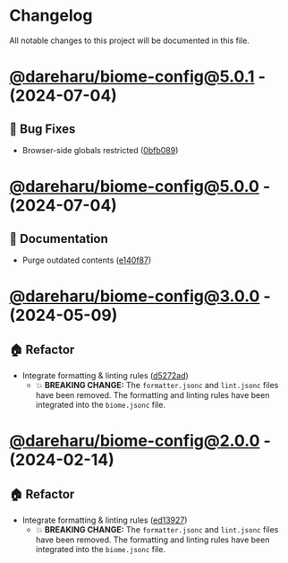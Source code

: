 # Changelog

All notable changes to this project will be documented in this file.

# [@dareharu/biome-config@5.0.1](https://github.com/dareharu/shareable-configs/compare/@dareharu/biome-config@5.0.0...@dareharu/biome-config@5.0.1) - (2024-07-04)

## 🐛 Bug Fixes

- Browser-side globals restricted ([0bfb089](https://github.com/dareharu/shareable-configs/commit/0bfb0890f162856f329c47434e0ac072061c961e))

# [@dareharu/biome-config@5.0.0](https://github.com/dareharu/shareable-configs/compare/@dareharu/biome-config@3.0.0...@dareharu/biome-config@5.0.0) - (2024-07-04)

## 📝 Documentation

- Purge outdated contents ([e140f87](https://github.com/dareharu/shareable-configs/commit/e140f87ab541aaac01d0f70e2b4c9a89b8617683))

# [@dareharu/biome-config@3.0.0](https://github.com/dareharu/shareable-configs/compare/@dareharu/biome-config@2.0.0...@dareharu/biome-config@3.0.0) - (2024-05-09)

## 🏠 Refactor

- Integrate formatting & linting rules ([d5272ad](https://github.com/dareharu/shareable-configs/commit/d5272ad52a75f1612134a40cc681dd5b2c3c1a06))
  - 💥 **BREAKING CHANGE:** The `formatter.jsonc` and `lint.jsonc` files have been
removed. The formatting and linting rules have been integrated into the
`biome.jsonc` file.

# [@dareharu/biome-config@2.0.0](https://github.com/dareharu/shareable-configs/compare/@dareharu/biome-config@2.0.0...@dareharu/biome-config@2.0.0) - (2024-02-14)

## 🏠 Refactor

- Integrate formatting & linting rules ([ed13927](https://github.com/dareharu/shareable-configs/commit/ed139277282e47208ff270e1dc6aa0687ca46c28))
  - 💥 **BREAKING CHANGE:** The `formatter.jsonc` and `lint.jsonc` files have been
removed. The formatting and linting rules have been integrated into the
`biome.jsonc` file.

